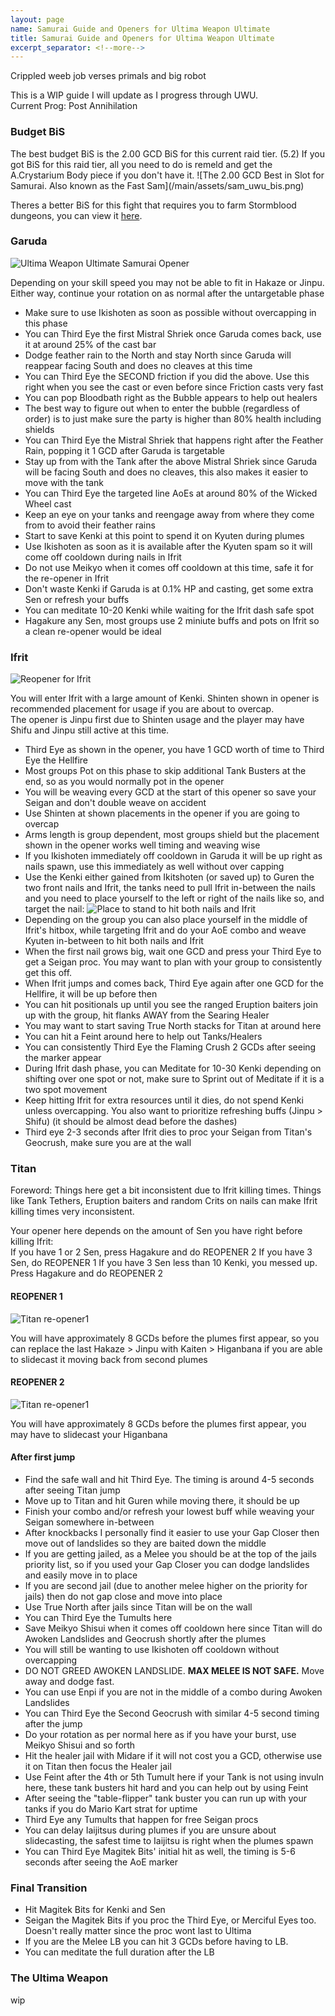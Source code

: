 ```yaml
---
layout: page
name: Samurai Guide and Openers for Ultima Weapon Ultimate
title: Samurai Guide and Openers for Ultima Weapon Ultimate
excerpt_separator: <!--more-->
---
```

Crippled weeb job verses primals and big robot
<!--more-->

This is a WIP guide I will update as I progress through UWU.  
Current Prog: Post Annihilation

<h3> Budget BiS </h3>
The best budget BiS is the 2.00 GCD BiS for this current raid tier. (5.2)  
If you got BiS for this raid tier, all you need to do is remeld and get the A.Crystarium Body piece if you don't have it.  
![The 2.00 GCD Best in Slot for Samurai. Also known as the Fast Sam](/main/assets/sam_uwu_bis.png)

Theres a better BiS for this fight that requires you to farm Stormblood dungeons, you can view it [here](https://bit.ly/Community-BIS).
<h3> Garuda </h3>

![Ultima Weapon Ultimate Samurai Opener](/main/assets/uwu_opener.png)

Depending on your skill speed you may not be able to fit in Hakaze or Jinpu. Either way, continue your rotation on as normal after the untargetable phase


*  Make sure to use Ikishoten as soon as possible without overcapping in this phase
*  You can Third Eye the first Mistral Shriek once Garuda comes back, use it at around 25% of the cast bar 
*  Dodge feather rain to the North and stay North since Garuda will reappear facing South and does no cleaves at this time
*  You can Third Eye the SECOND friction if you did the above. Use this right when you see the cast or even before since Friction casts very fast
*  You can pop Bloodbath right as the Bubble appears to help out healers
*  The best way to figure out when to enter the bubble (regardless of order) is to just make sure the party is higher than 80% health including shields
*  You can Third Eye the Mistral Shriek that happens right after the Feather Rain, popping it 1 GCD after Garuda is targetable
*  Stay up from with the Tank after the above Mistral Shriek since Garuda will be facing South and does no cleaves, this also makes it easier to move with the tank
*  You can Third Eye the targeted line AoEs at around 80% of the Wicked Wheel cast
*  Keep an eye on your tanks and reengage away from where they come from to avoid their feather rains
*  Start to save Kenki at this point to spend it on Kyuten during plumes
*  Use Ikishoten as soon as it is available after the Kyuten spam so it will come off cooldown during nails in Ifrit
*  Do not use Meikyo when it comes off cooldown at this time, safe it for the re-opener in Ifrit
*  Don't waste Kenki if Garuda is at 0.1% HP and casting, get some extra Sen or refresh your buffs
*  You can meditate 10-20 Kenki while waiting for the Ifrit dash safe spot
*  Hagakure any Sen, most groups use 2 miniute buffs and pots on Ifrit so a clean re-opener would be ideal

<h3> Ifrit </h3>

![Reopener for Ifrit](/main/assets/uwu_ifrit_reopener.png)

You will enter Ifrit with a large amount of Kenki. Shinten shown in opener is recommended placement for usage if you are about to overcap.  
The opener is Jinpu first due to Shinten usage and the player may have Shifu and Jinpu still active at this time.

*  Third Eye as shown in the opener, you have 1 GCD worth of time to Third Eye the Hellfire
*  Most groups Pot on this phase to skip additional Tank Busters at the end, so as you would normally pot in the opener
*  You will be weaving every GCD at the start of this opener so save your Seigan and don't double weave on accident
*  Use Shinten at shown placements in the opener if you are going to overcap
*  Arms length is group dependent, most groups shield but the placement shown in the opener works well timing and weaving wise
*  If you Ikishoten immediately off cooldown in Garuda it will be up right as nails spawn, use this immediately as well without over capping 
*  Use the Kenki either gained from Ikitshoten (or saved up) to Guren the two front nails and Ifrit, the tanks need to pull Ifrit in-between the nails and you need to place
yourself to the left or right of the nails like so, and target the nail:
![Place to stand to hit both nails and Ifrit](/main/assets/ifrit_placement.png)
*  Depending on the group you can also place yourself in the middle of Ifrit's hitbox, while targeting Ifrit and do your AoE combo and weave Kyuten in-between to hit both nails and Ifrit
*  When the first nail grows big, wait one GCD and press your Third Eye to get a Seigan proc. You may want to plan with your group to consistently get this off.
*  When Ifrit jumps and comes back, Third Eye again after one GCD for the Hellfire, it will be up before then
*  You can hit positionals up until you see the ranged Eruption baiters join up with the group, hit flanks AWAY from the Searing Healer
*  You may want to start saving True North stacks for Titan at around here
*  You can hit a Feint around here to help out Tanks/Healers
*  You can consistently Third Eye the Flaming Crush 2 GCDs after seeing the marker appear 
*  During Ifrit dash phase, you can Meditate for 10-30 Kenki depending on shifting over one spot or not, make sure to Sprint out of Meditate if it is a two spot movement
*  Keep hitting Ifrit for extra resources until it dies, do not spend Kenki unless overcapping. You also want to prioritize refreshing buffs (Jinpu > Shifu) (it should be almost dead before the dashes)
*  Third eye 2-3 seconds after Ifrit dies to proc your Seigan from Titan's Geocrush, make sure you are at the wall

<h3> Titan </h3>

Foreword: Things here get a bit inconsistent due to Ifrit killing times. Things like Tank Tethers, Eruption baiters and random Crits on nails can make Ifrit killing times very inconsistent.

Your opener here depends on the amount of Sen you have right before killing Ifrit:  
If you have 1 or 2 Sen, press Hagakure and do REOPENER 2
If you have 3 Sen, do REOPENER 1
If you have 3 Sen less than 10 Kenki, you messed up. Press Hagakure and do REOPENER 2

<h4> REOPENER 1 </h4>

![Titan re-opener1](/main/assets/uwu_titan_reopener1.png)

You will have approximately 8 GCDs before the plumes first appear, so you can replace the last Hakaze > Jinpu with Kaiten > Higanbana if you are able to slidecast it moving back from second plumes

<h4> REOPENER 2 </h4>

![Titan re-opener1](/main/assets/uwu_titan_reopener2.png)

You will have approximately 8 GCDs before the plumes first appear, you may have to slidecast your Higanbana

<h4> After first jump </h4>

*  Find the safe wall and hit Third Eye. The timing is around 4-5 seconds after seeing Titan jump
*  Move up to Titan and hit Guren while moving there, it should be up
*  Finish your combo and/or refresh your lowest buff while weaving your Seigan somewhere in-between
*  After knockbacks I personally find it easier to use your Gap Closer then move out of landslides so they are baited down the middle 
*  If you are getting jailed, as a Melee you should be at the top of the jails priority list, so if you used your Gap Closer you can dodge landslides and easily move in to place
*  If you are second jail (due to another melee higher on the priority for jails) then do not gap close and move into place 
*  Use True North after jails since Titan will be on the wall
*  You can Third Eye the Tumults here
*  Save Meikyo Shisui when it comes off cooldown here since Titan will do Awoken Landslides and Geocrush shortly after the plumes
*  You will still be wanting to use Ikishoten off cooldown without overcapping
*  DO NOT GREED AWOKEN LANDSLIDE. **MAX MELEE IS NOT SAFE.** Move away and dodge fast.
*  You can use Enpi if you are not in the middle of a combo during Awoken Landslides
*  You can Third Eye the Second Geocrush with similar 4-5 second timing after the jump
*  Do your rotation as per normal here as if you have your burst, use Meikyo Shisui and so forth
*  Hit the healer jail with Midare if it will not cost you a GCD, otherwise use it on Titan then focus the Healer jail
*  Use Feint after the 4th or 5th Tumult here if your Tank is not using invuln here, these tank busters hit hard and you can help out by using Feint
*  After seeing the "table-flipper" tank buster you can run up with your tanks if you do Mario Kart strat for uptime
*  Third Eye any Tumults that happen for free Seigan procs
*  You can delay Iaijitsus during plumes if you are unsure about slidecasting, the safest time to Iaijitsu is right when the plumes spawn
*  You can Third Eye Magitek Bits' initial hit as well, the timing is 5-6 seconds after seeing the AoE marker

<h3> Final Transition </h3>

*  Hit Magitek Bits for Kenki and Sen
*  Seigan the Magitek Bits if you proc the Third Eye, or Merciful Eyes too. Doesn't really matter since the proc wont last to Ultima
*  If you are the Melee LB you can hit 3 GCDs before having to LB.  
*  You can meditate the full duration after the LB

<h3> The Ultima Weapon </h3>

wip

